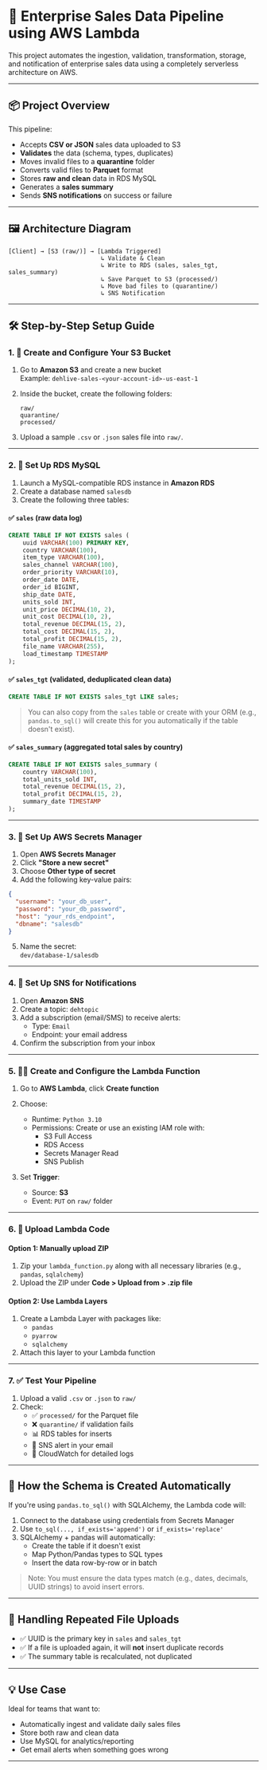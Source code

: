 # 🚀 Enterprise Sales Data Pipeline using AWS Lambda

This project automates the ingestion, validation, transformation, storage, and notification of enterprise sales data using a completely serverless architecture on AWS.

---

## 📦 Project Overview

This pipeline:

- Accepts **CSV or JSON** sales data uploaded to S3
- **Validates** the data (schema, types, duplicates)
- Moves invalid files to a **quarantine** folder
- Converts valid files to **Parquet** format
- Stores **raw and clean** data in RDS MySQL
- Generates a **sales summary**
- Sends **SNS notifications** on success or failure

---

## 🖼️ Architecture Diagram

```
[Client] → [S3 (raw/)] → [Lambda Triggered] 
                          ↳ Validate & Clean
                          ↳ Write to RDS (sales, sales_tgt, sales_summary)
                          ↳ Save Parquet to S3 (processed/)
                          ↳ Move bad files to (quarantine/)
                          ↳ SNS Notification
```

---

## 🛠️ Step-by-Step Setup Guide

### 1. 📁 Create and Configure Your S3 Bucket

1. Go to **Amazon S3** and create a new bucket  
   Example: `dehlive-sales-<your-account-id>-us-east-1`
2. Inside the bucket, create the following folders:
   ```
   raw/
   quarantine/
   processed/
   ```

3. Upload a sample `.csv` or `.json` sales file into `raw/`.

---

### 2. 🧪 Set Up RDS MySQL

1. Launch a MySQL-compatible RDS instance in **Amazon RDS**
2. Create a database named `salesdb`
3. Create the following three tables:

#### ✅ `sales` (raw data log)

```sql
CREATE TABLE IF NOT EXISTS sales (
    uuid VARCHAR(100) PRIMARY KEY,
    country VARCHAR(100),
    item_type VARCHAR(100),
    sales_channel VARCHAR(100),
    order_priority VARCHAR(10),
    order_date DATE,
    order_id BIGINT,
    ship_date DATE,
    units_sold INT,
    unit_price DECIMAL(10, 2),
    unit_cost DECIMAL(10, 2),
    total_revenue DECIMAL(15, 2),
    total_cost DECIMAL(15, 2),
    total_profit DECIMAL(15, 2),
    file_name VARCHAR(255),
    load_timestamp TIMESTAMP
);
```

#### ✅ `sales_tgt` (validated, deduplicated clean data)

```sql
CREATE TABLE IF NOT EXISTS sales_tgt LIKE sales;
```

> You can also copy from the `sales` table or create with your ORM (e.g., `pandas.to_sql()` will create this for you automatically if the table doesn't exist).

#### ✅ `sales_summary` (aggregated total sales by country)

```sql
CREATE TABLE IF NOT EXISTS sales_summary (
    country VARCHAR(100),
    total_units_sold INT,
    total_revenue DECIMAL(15, 2),
    total_profit DECIMAL(15, 2),
    summary_date TIMESTAMP
);
```

---

### 3. 🔐 Set Up AWS Secrets Manager

1. Open **AWS Secrets Manager**
2. Click **"Store a new secret"**
3. Choose **Other type of secret**
4. Add the following key-value pairs:

```json
{
  "username": "your_db_user",
  "password": "your_db_password",
  "host": "your_rds_endpoint",
  "dbname": "salesdb"
}
```

5. Name the secret:  
   `dev/database-1/salesdb`

---

### 4. 📨 Set Up SNS for Notifications

1. Open **Amazon SNS**
2. Create a topic: `dehtopic`
3. Add a subscription (email/SMS) to receive alerts:
   - Type: `Email`
   - Endpoint: your email address
4. Confirm the subscription from your inbox

---

### 5. 🧑‍💻 Create and Configure the Lambda Function

1. Go to **AWS Lambda**, click **Create function**
2. Choose:
   - Runtime: `Python 3.10`
   - Permissions: Create or use an existing IAM role with:
     - S3 Full Access
     - RDS Access
     - Secrets Manager Read
     - SNS Publish

3. Set **Trigger**:
   - Source: **S3**
   - Event: `PUT` on `raw/` folder

---

### 6. 🐍 Upload Lambda Code

#### Option 1: Manually upload ZIP

1. Zip your `lambda_function.py` along with all necessary libraries (e.g., `pandas`, `sqlalchemy`)
2. Upload the ZIP under **Code > Upload from > .zip file**

#### Option 2: Use Lambda Layers

1. Create a Lambda Layer with packages like:
   - `pandas`
   - `pyarrow`
   - `sqlalchemy`
2. Attach this layer to your Lambda function

---

### 7. ✅ Test Your Pipeline

1. Upload a valid `.csv` or `.json` to `raw/`
2. Check:
   - ✅ `processed/` for the Parquet file
   - ❌ `quarantine/` if validation fails
   - 📊 RDS tables for inserts
   - 🔔 SNS alert in your email
   - 📜 CloudWatch for detailed logs

---

## 🧠 How the Schema is Created Automatically

If you're using `pandas.to_sql()` with SQLAlchemy, the Lambda code will:

1. Connect to the database using credentials from Secrets Manager
2. Use `to_sql(..., if_exists='append')` or `if_exists='replace'`
3. SQLAlchemy + pandas will automatically:
   - Create the table if it doesn't exist
   - Map Python/Pandas types to SQL types
   - Insert the data row-by-row or in batch

> Note: You must ensure the data types match (e.g., dates, decimals, UUID strings) to avoid insert errors.

---

## 🔄 Handling Repeated File Uploads

- ✅ UUID is the primary key in `sales` and `sales_tgt`
- ✅ If a file is uploaded again, it will **not** insert duplicate records
- ✅ The summary table is recalculated, not duplicated

---

## 💡 Use Case

Ideal for teams that want to:

- Automatically ingest and validate daily sales files
- Store both raw and clean data
- Use MySQL for analytics/reporting
- Get email alerts when something goes wrong

---

